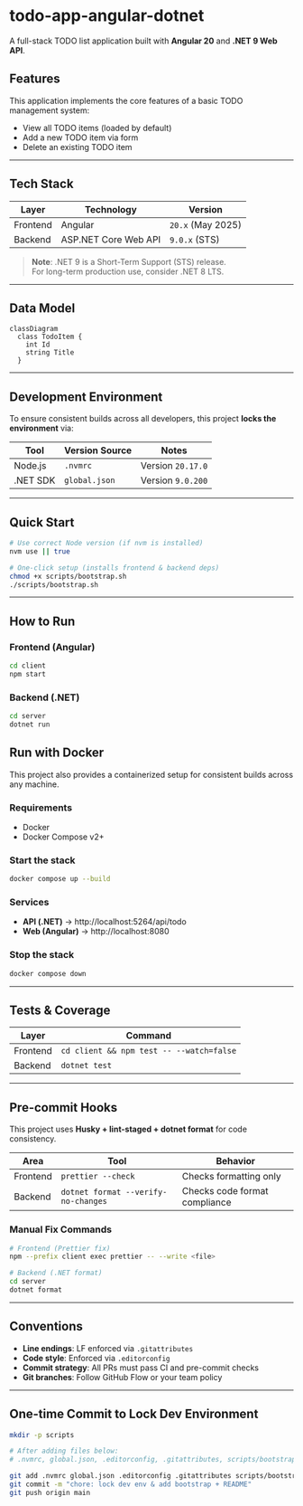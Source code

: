 # todo-app-angular-dotnet

A full-stack TODO list application built with **Angular 20** and **.NET 9 Web API**.

## Features

This application implements the core features of a basic TODO management system:

- View all TODO items (loaded by default)
- Add a new TODO item via form
- Delete an existing TODO item

---

## Tech Stack

| Layer     | Technology               | Version           |
|-----------|--------------------------|-------------------|
| Frontend  | Angular                  | `20.x` (May 2025) |
| Backend   | ASP.NET Core Web API     | `9.0.x` (STS)     |

> **Note**: .NET 9 is a Short-Term Support (STS) release.  
> For long-term production use, consider .NET 8 LTS.

---

## Data Model

```mermaid
classDiagram
  class TodoItem {
    int Id
    string Title
  }
```

---

## Development Environment

To ensure consistent builds across all developers, this project **locks the environment** via:

| Tool         | Version Source  | Notes                                     |
|--------------|------------------|-------------------------------------------|
| Node.js      | `.nvmrc`         | Version `20.17.0`                         |
| .NET SDK     | `global.json`    | Version `9.0.200`                         |

---

## Quick Start

```bash
# Use correct Node version (if nvm is installed)
nvm use || true

# One-click setup (installs frontend & backend deps)
chmod +x scripts/bootstrap.sh
./scripts/bootstrap.sh
```

---

## How to Run

### Frontend (Angular)

```bash
cd client
npm start
```

### Backend (.NET)

```bash
cd server
dotnet run
```

## Run with Docker

This project also provides a containerized setup for consistent builds across any machine.

### Requirements
- Docker
- Docker Compose v2+

### Start the stack

```bash
docker compose up --build
```

### Services
- **API (.NET)** → http://localhost:5264/api/todo
- **Web (Angular)** → http://localhost:8080

### Stop the stack

```bash
docker compose down
```

---

## Tests & Coverage

| Layer     | Command                                                                 |
|-----------|-------------------------------------------------------------------------|
| Frontend  | `cd client && npm test -- --watch=false` |
| Backend   | `dotnet test` |

---

## Pre-commit Hooks

This project uses **Husky + lint-staged + dotnet format** for code consistency.

| Area     | Tool                         | Behavior                     |
|----------|------------------------------|------------------------------|
| Frontend | `prettier --check`           | Checks formatting only       |
| Backend  | `dotnet format --verify-no-changes` | Checks code format compliance |

### Manual Fix Commands

```bash
# Frontend (Prettier fix)
npm --prefix client exec prettier -- --write <file>

# Backend (.NET format)
cd server
dotnet format
```

---

## Conventions

- **Line endings**: LF enforced via `.gitattributes`
- **Code style**: Enforced via `.editorconfig`
- **Commit strategy**: All PRs must pass CI and pre-commit checks
- **Git branches**: Follow GitHub Flow or your team policy

---

## One-time Commit to Lock Dev Environment

```bash
mkdir -p scripts

# After adding files below:
# .nvmrc, global.json, .editorconfig, .gitattributes, scripts/bootstrap.sh, README.md

git add .nvmrc global.json .editorconfig .gitattributes scripts/bootstrap.sh README.md
git commit -m "chore: lock dev env & add bootstrap + README"
git push origin main
```